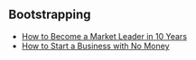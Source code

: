 Bootstrapping
---

-	[How to Become a Market Leader in 10 Years](https://doist.com/blog/how-to-become-a-market-leader-in-10-years/)
-	[How to Start a Business with No Money](https://www.jotform.com/bootstrapping/)
